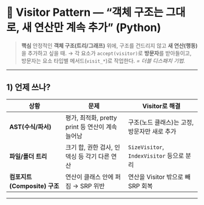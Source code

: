 # 🧭 Visitor Pattern — “객체 구조는 그대로, **새 연산**만 계속 추가” (Python)

> **핵심**
> 안정적인 **객체 구조(트리/그래프)** 위에, 구조를 건드리지 않고 **새 연산(행동)** 을 추가하고 싶을 때.
> → 각 요소가 `accept(visitor)`로 **방문자**를 받아들이고, 방문자는 요소 타입별 메서드(`visit_*`)로 작업한다.
> *= 더블 디스패치 기법.*

---

## 1) 언제 쓰나?

| 상황                     | 문제                                 | Visitor로 해결                          |
| ---------------------- | ---------------------------------- | ------------------------------------ |
| **AST(수식/파서)**         | 평가, 최적화, pretty print 등 연산이 계속 늘어남 | 구조(노드 클래스)는 고정, 방문자만 새로 추가           |
| **파일/폴더 트리**           | 크기 합, 권한 검사, 인덱싱 등 각기 다른 연산        | `SizeVisitor`, `IndexVisitor` 등으로 분리 |
| **컴포지트(Composite) 구조** | 연산이 클래스 안에 퍼짐 → SRP 위반             | 연산을 Visitor 밖으로 빼 SRP 회복             |

---
